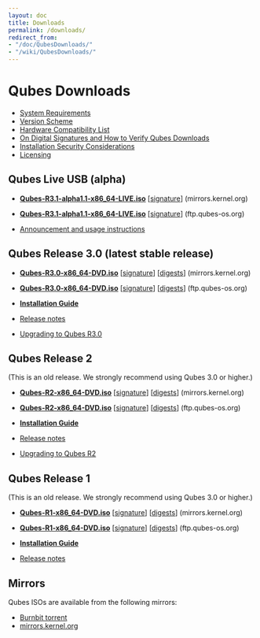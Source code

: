 ```yaml
---
layout: doc
title: Downloads
permalink: /downloads/
redirect_from:
- "/doc/QubesDownloads/"
- "/wiki/QubesDownloads/"
---
```


Qubes Downloads
===============

-   [System Requirements](/doc/SystemRequirements/)
-   [Version Scheme](/doc/VersionScheme/)
-   [Hardware Compatibility List](/hcl/)
-   [On Digital Signatures and How to Verify Qubes Downloads](/doc/VerifyingSignatures/)
-   [Installation Security Considerations](/doc/InstallSecurity/)
-   [Licensing](/doc/QubesLicensing/)

Qubes Live USB (alpha)
----------------------

-   [**Qubes-R3.1-alpha1.1-x86_64-LIVE.iso**](https://mirrors.kernel.org/qubes/iso/Qubes-R3.1-alpha1.1-x86_64-LIVE.iso)
      [[signature](https://mirrors.kernel.org/qubes/iso/Qubes-R3.1-alpha1.1-x86_64-LIVE.iso.asc)]
      (mirrors.kernel.org)
-   [**Qubes-R3.1-alpha1.1-x86_64-LIVE.iso**](https://ftp.qubes-os.org/iso/Qubes-R3.1-alpha1.1-x86_64-LIVE.iso)
      [[signature](https://ftp.qubes-os.org/iso/Qubes-R3.1-alpha1.1-x86_64-LIVE.iso.asc)]
      (ftp.qubes-os.org)

-   [Announcement and usage instructions](https://groups.google.com/d/msg/qubes-users/IQdCEpkooto/iyMh3LuzCAAJ)

Qubes Release 3.0 (latest stable release)
-------------------------------------

-   [**Qubes-R3.0-x86_64-DVD.iso**](https://mirrors.kernel.org/qubes/iso/Qubes-R3.0-x86_64-DVD.iso)
      [[signature](https://mirrors.kernel.org/qubes/iso/Qubes-R3.0-x86_64-DVD.iso.asc)]
      [[digests](https://mirrors.kernel.org/qubes/iso/Qubes-R3.0-x86_64-DVD.iso.DIGESTS)]
      (mirrors.kernel.org)
-   [**Qubes-R3.0-x86_64-DVD.iso**](https://ftp.qubes-os.org/iso/Qubes-R3.0-x86_64-DVD.iso)
      [[signature](https://ftp.qubes-os.org/iso/Qubes-R3.0-x86_64-DVD.iso.asc)]
      [[digests](https://ftp.qubes-os.org/iso/Qubes-R3.0-x86_64-DVD.iso.DIGESTS)]
      (ftp.qubes-os.org)

-   [**Installation Guide**](/doc/InstallationGuide/)
-   [Release notes](/doc/releases/3.0/release-notes/)
-   [Upgrading to Qubes R3.0](/doc/releases/3.0/release-notes/#upgrading)

Qubes Release 2
---------------------------------------

(This is an old release. We strongly recommend using Qubes 3.0 or higher.)

-   [**Qubes-R2-x86_64-DVD.iso**](https://mirrors.kernel.org/qubes/iso/Qubes-R2-x86_64-DVD.iso)
      [[signature](https://mirrors.kernel.org/qubes/iso/Qubes-R2-x86_64-DVD.iso.asc)]
      [[digests](https://mirrors.kernel.org/qubes/iso/Qubes-R2-x86_64-DVD.iso.DIGESTS)]
      (mirrors.kernel.org)
-   [**Qubes-R2-x86_64-DVD.iso**](https://ftp.qubes-os.org/iso/Qubes-R2-x86_64-DVD.iso)
      [[signature](https://ftp.qubes-os.org/iso/Qubes-R2-x86_64-DVD.iso.asc)]
      [[digests](https://ftp.qubes-os.org/iso/Qubes-R2-x86_64-DVD.iso.DIGESTS)]
      (ftp.qubes-os.org)

-   [**Installation Guide**](/doc/InstallationGuide/)
-   [Release notes](/doc/releases/2.0/release-notes/)
-   [Upgrading to Qubes R2](/doc/releases/2.0/release-notes/#upgrading)

Qubes Release 1
---------------

(This is an old release. We strongly recommend using Qubes 3.0 or higher.)

-   [**Qubes-R1-x86_64-DVD.iso**](https://mirrors.kernel.org/qubes/iso/Qubes-R1-x86_64-DVD.iso)
      [[signature](https://mirrors.kernel.org/qubes/iso/Qubes-R1-x86_64-DVD.iso.asc)]
      [[digests](https://mirrors.kernel.org/qubes/iso/Qubes-R1-x86_64-DVD.iso.DIGESTS)]
      (mirrors.kernel.org)
-   [**Qubes-R1-x86_64-DVD.iso**](https://ftp.qubes-os.org/iso/Qubes-R1-x86_64-DVD.iso)
      [[signature](https://ftp.qubes-os.org/iso/Qubes-R1-x86_64-DVD.iso.asc)]
      [[digests](https://ftp.qubes-os.org/iso/Qubes-R1-x86_64-DVD.iso.DIGESTS)]
      (ftp.qubes-os.org)

-   [**Installation Guide**](/doc/InstallationGuide/)
-   [Release notes](/doc/releases/1.0/release-notes/)

Mirrors
-------

Qubes ISOs are available from the following mirrors:

-   [Burnbit torrent](http://burnbit.com/search?q=qubes)
-   [mirrors.kernel.org](https://mirrors.kernel.org/qubes/iso/)
